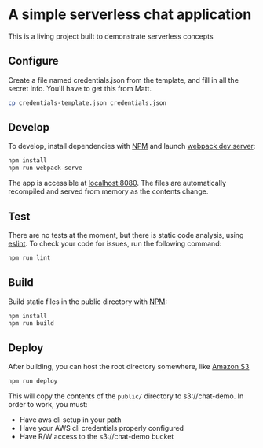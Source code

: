 # A simple serverless chat application

This is a living project built to demonstrate serverless concepts

## Configure

Create a file named credentials.json from the template, and fill in all the secret info. You'll have to get this from Matt.

```bash
cp credentials-template.json credentials.json
```

## Develop

To develop, install dependencies with [NPM](https://www.npmjs.com) and launch [webpack dev server](https://webpack.github.io/docs/webpack-dev-server.html):

```bash
npm install
npm run webpack-serve
```

The app is accessible at [localhost:8080](http://localhost:8080). The files are automatically recompiled and served from memory as the contents change.

## Test

There are no tests at the moment, but there is static code analysis, using [eslint](http://eslint.org). To check your code for issues, run the following command:

```bash
npm run lint
```

## Build

Build static files in the public directory with [NPM](https://www.npmjs.com):

```bash
npm install
npm run build
```

## Deploy

After building, you can host the root directory somewhere, like [Amazon S3](https://aws.amazon.com/s3)

```bash
npm run deploy
```

This will copy the contents of the `public/` directory to s3://chat-demo.  In order to work, 
you must:

- Have aws cli setup in your path
- Have your AWS cli credentials properly configured
- Have R/W access to the s3://chat-demo bucket
